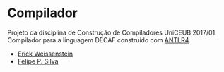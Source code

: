 # Compilador

Projeto da disciplina de Construção de Compiladores UniCEUB 2017/01.
Compilador para a linguagem DECAF construído com [ANTLR4](https://github.com/antlr/antlr4).

- [Erick Weissenstein](https://github.com/erickw95)
- [Felipe P. Silva](https://github.com/felipehendrix)

